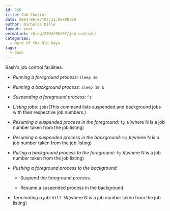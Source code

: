 ```yaml
---
id: 265
title: Job Control
date: 2004-06-07T07:51:05+00:00
author: Nicholas Dille
layout: post
permalink: /blog/2004/06/07/job-control/
categories:
  - Nerd of the Old Days
tags:
  - Bash
---
```

Bash's job control facilities:<!--more-->

* _Running a foreground process:_ `sleep 10`

* _Running a background process:_ `sleep 10 &`

* _Suspending a foreground process:_ `^z`

* _Listing jobs:_ `jobs`(This command lists suspended and background jobs with their respective job numbers.)

* _Resuming a suspended process in the foreground:_ `fg N`(where N is a job number taken from the job listing)

* _Resuming a suspended process in the background:_ `bg N`(where N is a job number taken from the job listing)

* _Pulling a background process to the foreground:_ `fg N`(where N is a job number taken from the job listing)

* _Pushing a foreground process to the background:_

    * Suspend the foreground process.

    * Resume a suspended process in the background.

* _Terminating a job:_ `kill %N`(where N is a job number taken from the job listing)